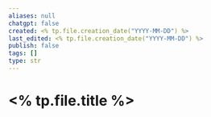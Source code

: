 ```yaml
---
aliases: null
chatgpt: false
created: <% tp.file.creation_date("YYYY-MM-DD") %>
last_edited: <% tp.file.creation_date("YYYY-MM-DD") %>
publish: false
tags: []
type: str
---
```

# <% tp.file.title %>
